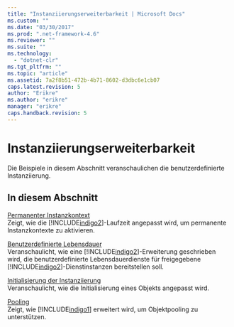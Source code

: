 ```yaml
---
title: "Instanziierungserweiterbarkeit | Microsoft Docs"
ms.custom: ""
ms.date: "03/30/2017"
ms.prod: ".net-framework-4.6"
ms.reviewer: ""
ms.suite: ""
ms.technology: 
  - "dotnet-clr"
ms.tgt_pltfrm: ""
ms.topic: "article"
ms.assetid: 7a2f8b51-472b-4b71-8602-d3dbc6e1cb07
caps.latest.revision: 5
author: "Erikre"
ms.author: "erikre"
manager: "erikre"
caps.handback.revision: 5
---
```

# Instanziierungserweiterbarkeit
Die Beispiele in diesem Abschnitt veranschaulichen die benutzerdefinierte Instanziierung.  
  
## In diesem Abschnitt  
 [Permanenter Instanzkontext](../../../../docs/framework/wcf/samples/durable-instance-context.md)  
 Zeigt, wie die [!INCLUDE[indigo2](../../../../includes/indigo2-md.md)]\-Laufzeit angepasst wird, um permanente Instanzkontexte zu aktivieren.  
  
 [Benutzerdefinierte Lebensdauer](../../../../docs/framework/wcf/samples/custom-lifetime.md)  
 Veranschaulicht, wie eine [!INCLUDE[indigo2](../../../../includes/indigo2-md.md)]\-Erweiterung geschrieben wird, die benutzerdefinierte Lebensdauerdienste für freigegebene [!INCLUDE[indigo2](../../../../includes/indigo2-md.md)]\-Dienstinstanzen bereitstellen soll.  
  
 [Initialisierung der Instanziierung](../../../../docs/framework/wcf/samples/instancing-initialization.md)  
 Veranschaulicht, wie die Initialisierung eines Objekts angepasst wird.  
  
 [Pooling](../../../../docs/framework/wcf/samples/pooling.md)  
 Zeigt, wie [!INCLUDE[indigo1](../../../../includes/indigo1-md.md)] erweitert wird, um Objektpooling zu unterstützen.